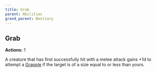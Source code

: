 ```yaml
---
title: Grab
parent: Abilities
grand_parent: Bestiary
---
```


## Grab
**Actions:** 1<br>

A creature that has first successfully hit with a melee attack gains +1d to attempt a [Grapple](https://stormchaserroleplaying.com/stormchaserRPG/Combat/Melee/Grapple/) if the target is of a size equal to or less than yours.
